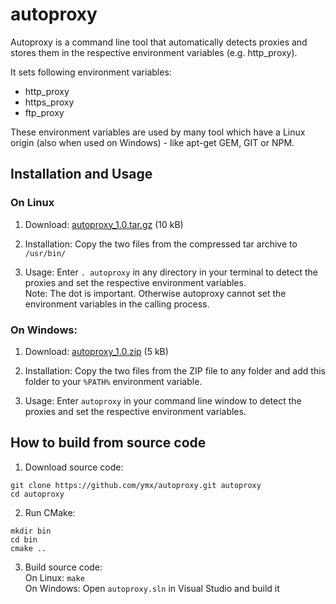 autoproxy
=========

Autoproxy is a command line tool that automatically detects proxies and stores them in the respective environment variables (e.g. http_proxy).

It sets following environment variables:
* http_proxy
* https_proxy
* ftp_proxy

These environment variables are used by many tool which have a Linux origin (also when used on Windows) - like apt-get GEM, GIT or NPM.

Installation and Usage
----------------------

### On Linux

1. Download: [autoproxy_1.0.tar.gz](http://www.stephan-brenner.com/downloads/autoproxy/autoproxy_1.0.tar.gz) (10 kB)  

2. Installation: Copy the two files from the compressed tar archive to ```/usr/bin/```

3. Usage: Enter ```. autoproxy``` in any directory in your terminal to detect the proxies and set the respective environment variables.  
   Note: The dot is important. Otherwise autoproxy cannot set the environment variables in the calling process.

### On Windows:   

1. Download: [autoproxy_1.0.zip](http://www.stephan-brenner.com/downloads/autoproxy/autoproxy_1.0.zip) (5 kB)  

2. Installation: Copy the two files from the ZIP file to any folder and add this folder to your ```%PATH%``` environment variable.

3. Usage: Enter ```autoproxy``` in your command line window to detect the proxies and set the respective environment variables.

How to build from source code
-----------------------------

1. Download source code:  
```
git clone https://github.com/ymx/autoproxy.git autoproxy
cd autoproxy
```

2. Run CMake:  
```
mkdir bin
cd bin
cmake ..
```

3. Build source code:  
On Linux: ```make```  
On Windows: Open ```autoproxy.sln``` in Visual Studio and build it
